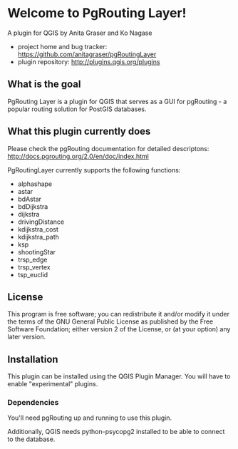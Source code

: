 # Welcome to PgRouting Layer!

A plugin for QGIS by Anita Graser and Ko Nagase

* project home and bug tracker: https://github.com/anitagraser/pgRoutingLayer
* plugin repository: http://plugins.qgis.org/plugins


## What is the goal

PgRouting Layer is a plugin for QGIS that serves as a GUI for pgRouting - a popular routing solution for PostGIS databases.

## What this plugin currently does

Please check the pgRouting documentation for detailed descriptons: http://docs.pgrouting.org/2.0/en/doc/index.html

PgRoutingLayer currently supports the following functions:

* alphashape
* astar
* bdAstar
* bdDijkstra
* dijkstra
* drivingDistance
* kdijkstra_cost
* kdijkstra_path
* ksp
* shootingStar
* trsp_edge
* trsp_vertex
* tsp_euclid

## License

This program is free software; you can redistribute it and/or modify
it under the terms of the GNU General Public License as published by
the Free Software Foundation; either version 2 of the License, or
(at your option) any later version.

## Installation

This plugin can be installed using the QGIS Plugin Manager. You will have to enable "experimental" plugins.

### Dependencies

You'll need pgRouting up and running to use this plugin.

Additionally, QGIS needs python-psycopg2 installed to be able to connect to the database.
